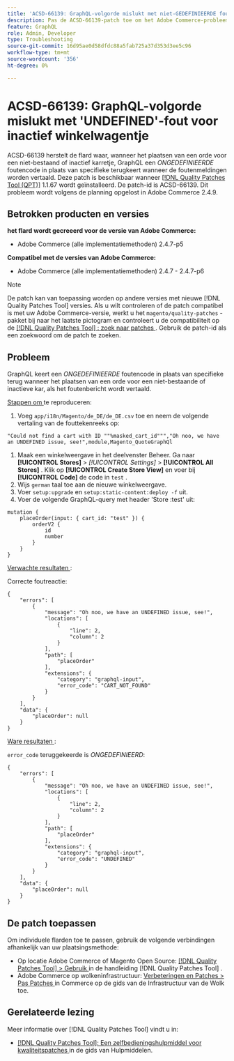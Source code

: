 ```yaml
---
title: 'ACSD-66139: GraphQL-volgorde mislukt met niet-GEDEFINIEERDE fout voor inactief winkelwagentje'
description: Pas de ACSD-66139-patch toe om het Adobe Commerce-probleem te verhelpen, waarbij GraphQL bij het plaatsen van een order voor een niet-bestaand of inactief winkelwagentje een UNDEFINED-foutcode retourneert in plaats van een specifieke foutcode wanneer foutberichten worden vertaald.
feature: GraphQL
role: Admin, Developer
type: Troubleshooting
source-git-commit: 16d95ae0d58dfdc88a5fab725a37d353d3ee5c96
workflow-type: tm+mt
source-wordcount: '356'
ht-degree: 0%

---
```



# ACSD-66139: GraphQL-volgorde mislukt met &#39;UNDEFINED&#39;-fout voor inactief winkelwagentje

ACSD-66139 herstelt de flard waar, wanneer het plaatsen van een orde voor een niet-bestaand of inactief karretje, GraphQL een *ONGEDEFINIEERDE* foutencode in plaats van specifieke terugkeert wanneer de foutenmeldingen worden vertaald. Deze patch is beschikbaar wanneer [[!DNL Quality Patches Tool (QPT)]](/help/tools/quality-patches-tool/quality-patches-tool-to-self-serve-quality-patches.md) 1.1.67 wordt geïnstalleerd. De patch-id is ACSD-66139. Dit probleem wordt volgens de planning opgelost in Adobe Commerce 2.4.9.

## Betrokken producten en versies

**het flard wordt gecreeerd voor de versie van Adobe Commerce:**

* Adobe Commerce (alle implementatiemethoden) 2.4.7-p5

**Compatibel met de versies van Adobe Commerce:**

* Adobe Commerce (alle implementatiemethoden) 2.4.7 - 2.4.7-p6

>[!NOTE]
>
>De patch kan van toepassing worden op andere versies met nieuwe [!DNL Quality Patches Tool] versies. Als u wilt controleren of de patch compatibel is met uw Adobe Commerce-versie, werkt u het `magento/quality-patches` -pakket bij naar het laatste pictogram en controleert u de compatibiliteit op de [[!DNL Quality Patches Tool] : zoek naar patches ](https://experienceleague.adobe.com/tools/commerce-quality-patches/index.html?lang=nl-NL) . Gebruik de patch-id als een zoekwoord om de patch te zoeken.

## Probleem

GraphQL keert een *ONGEDEFINIEERDE* foutencode in plaats van specifieke terug wanneer het plaatsen van een orde voor een niet-bestaande of inactieve kar, als het foutenbericht wordt vertaald.

<u> Stappen om </u> te reproduceren:

1. Voeg `app/i18n/Magento/de_DE/de_DE.csv` toe en neem de volgende vertaling van de fouttekenreeks op:

```
"Could not find a cart with ID ""%masked_cart_id""","Oh noo, we have an UNDEFINED issue, see!",module,Magento_QuoteGraphQl
```

1. Maak een winkelweergave in het deelvenster Beheer. Ga naar **[!UICONTROL Stores]** > *[!UICONTROL Settings]* > **[!UICONTROL All Stores]** . Klik op **[!UICONTROL Create Store View]** en voer bij **[!UICONTROL Code]** de code in `test` .
1. Wijs `german` taal toe aan de nieuwe winkelweergave.
1. Voer `setup:upgrade` en `setup:static-content:deploy -f` uit.
1. Voer de volgende GraphQL-query met header &#39;Store :test&#39; uit:

```
mutation {
    placeOrder(input: { cart_id: "test" }) {
        orderV2 {
            id
            number
        }
    }
}
```

<u> Verwachte resultaten </u>:

Correcte foutreactie:

```
{
    "errors": [
        {
            "message": "Oh noo, we have an UNDEFINED issue, see!",
            "locations": [
                {
                    "line": 2,
                    "column": 2
                }
            ],
            "path": [
                "placeOrder"
            ],
            "extensions": {
                "category": "graphql-input",
                "error_code": "CART_NOT_FOUND"
            }
        }
    ],
    "data": {
        "placeOrder": null
    }
}
```

<u> Ware resultaten </u>:

`error_code` teruggekeerde is *ONGEDEFINIEERD*:

```
{
    "errors": [
        {
            "message": "Oh noo, we have an UNDEFINED issue, see!",
            "locations": [
                {
                    "line": 2,
                    "column": 2
                }
            ],
            "path": [
                "placeOrder"
            ],
            "extensions": {
                "category": "graphql-input",
                "error_code": "UNDEFINED"
            }
        }
    ],
    "data": {
        "placeOrder": null
    }
}
```

## De patch toepassen

Om individuele flarden toe te passen, gebruik de volgende verbindingen afhankelijk van uw plaatsingsmethode:

* Op locatie Adobe Commerce of Magento Open Source: [[!DNL Quality Patches Tool] > Gebruik ](/help/tools/quality-patches-tool/usage.md) in de handleiding [!DNL Quality Patches Tool] .
* Adobe Commerce op wolkeninfrastructuur: [ Verbeteringen en Patches > Pas Patches ](https://experienceleague.adobe.com/docs/commerce-cloud-service/user-guide/develop/upgrade/apply-patches.html?lang=nl-NL) in Commerce op de gids van de Infrastructuur van de Wolk toe.

## Gerelateerde lezing

Meer informatie over [!DNL Quality Patches Tool] vindt u in:

* [[!DNL Quality Patches Tool]: Een zelfbedieningshulpmiddel voor kwaliteitspatches ](/help/tools/quality-patches-tool/quality-patches-tool-to-self-serve-quality-patches.md) in de gids van Hulpmiddelen.
